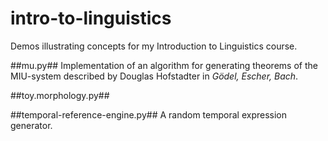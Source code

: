 # intro-to-linguistics

Demos illustrating concepts for my Introduction to Linguistics course.

##mu.py##
Implementation of an algorithm for generating theorems of the MIU-system described by Douglas Hofstadter in *Gödel, Escher, Bach*.

##toy.morphology.py##

##temporal-reference-engine.py##
A random temporal expression generator.  
